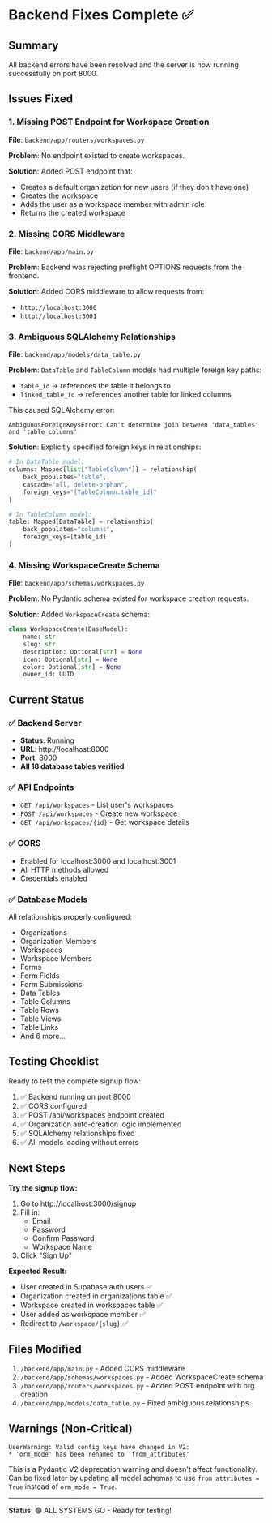 # Backend Fixes Complete ✅

## Summary
All backend errors have been resolved and the server is now running successfully on port 8000.

## Issues Fixed

### 1. **Missing POST Endpoint for Workspace Creation**
**File**: `backend/app/routers/workspaces.py`

**Problem**: No endpoint existed to create workspaces.

**Solution**: Added POST endpoint that:
- Creates a default organization for new users (if they don't have one)
- Creates the workspace
- Adds the user as a workspace member with admin role
- Returns the created workspace

### 2. **Missing CORS Middleware**
**File**: `backend/app/main.py`

**Problem**: Backend was rejecting preflight OPTIONS requests from the frontend.

**Solution**: Added CORS middleware to allow requests from:
- `http://localhost:3000`
- `http://localhost:3001`

### 3. **Ambiguous SQLAlchemy Relationships**
**File**: `backend/app/models/data_table.py`

**Problem**: `DataTable` and `TableColumn` models had multiple foreign key paths:
- `table_id` → references the table it belongs to
- `linked_table_id` → references another table for linked columns

This caused SQLAlchemy error:
```
AmbiguousForeignKeysError: Can't determine join between 'data_tables' and 'table_columns'
```

**Solution**: Explicitly specified foreign keys in relationships:

```python
# In DataTable model:
columns: Mapped[list["TableColumn"]] = relationship(
    back_populates="table", 
    cascade="all, delete-orphan",
    foreign_keys="[TableColumn.table_id]"
)

# In TableColumn model:
table: Mapped[DataTable] = relationship(
    back_populates="columns",
    foreign_keys=[table_id]
)
```

### 4. **Missing WorkspaceCreate Schema**
**File**: `backend/app/schemas/workspaces.py`

**Problem**: No Pydantic schema existed for workspace creation requests.

**Solution**: Added `WorkspaceCreate` schema:
```python
class WorkspaceCreate(BaseModel):
    name: str
    slug: str
    description: Optional[str] = None
    icon: Optional[str] = None
    color: Optional[str] = None
    owner_id: UUID
```

## Current Status

### ✅ Backend Server
- **Status**: Running
- **URL**: http://localhost:8000
- **Port**: 8000
- **All 18 database tables verified**

### ✅ API Endpoints
- `GET /api/workspaces` - List user's workspaces
- `POST /api/workspaces` - Create new workspace
- `GET /api/workspaces/{id}` - Get workspace details

### ✅ CORS
- Enabled for localhost:3000 and localhost:3001
- All HTTP methods allowed
- Credentials enabled

### ✅ Database Models
All relationships properly configured:
- Organizations
- Organization Members
- Workspaces
- Workspace Members  
- Forms
- Form Fields
- Form Submissions
- Data Tables
- Table Columns
- Table Rows
- Table Views
- Table Links
- And 6 more...

## Testing Checklist

Ready to test the complete signup flow:

1. ✅ Backend running on port 8000
2. ✅ CORS configured
3. ✅ POST /api/workspaces endpoint created
4. ✅ Organization auto-creation logic implemented
5. ✅ SQLAlchemy relationships fixed
6. ✅ All models loading without errors

## Next Steps

**Try the signup flow:**
1. Go to http://localhost:3000/signup
2. Fill in:
   - Email
   - Password
   - Confirm Password
   - Workspace Name
3. Click "Sign Up"

**Expected Result:**
- User created in Supabase auth.users ✅
- Organization created in organizations table ✅
- Workspace created in workspaces table ✅
- User added as workspace member ✅
- Redirect to `/workspace/{slug}` ✅

## Files Modified

1. `/backend/app/main.py` - Added CORS middleware
2. `/backend/app/schemas/workspaces.py` - Added WorkspaceCreate schema
3. `/backend/app/routers/workspaces.py` - Added POST endpoint with org creation
4. `/backend/app/models/data_table.py` - Fixed ambiguous relationships

## Warnings (Non-Critical)

```
UserWarning: Valid config keys have changed in V2:
* 'orm_mode' has been renamed to 'from_attributes'
```

This is a Pydantic V2 deprecation warning and doesn't affect functionality. Can be fixed later by updating all model schemas to use `from_attributes = True` instead of `orm_mode = True`.

---

**Status**: 🟢 ALL SYSTEMS GO - Ready for testing!
